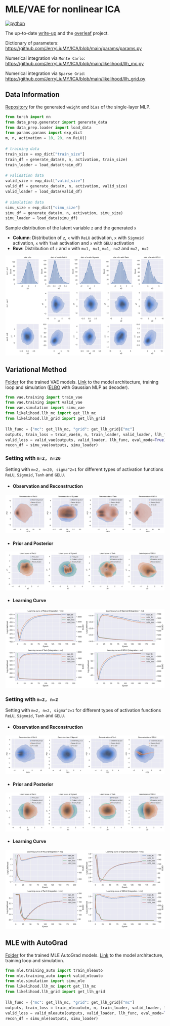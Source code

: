 # MLE/VAE for nonlinear ICA
<p>
    <a href="https://www.python.org/">
    <img src="https://img.shields.io/badge/python-v3-brightgreen.svg" alt="python"></a> &nbsp;
</p>

The up-to-date <a href="./__resources__/ICA/main.pdf" target="_blank">write-up</a> and the <a href="https://www.overleaf.com/project/62e45e862465cfc8d3bc6aed" target="_blank">overleaf</a> project.

Dictionary of parameters: https://github.com/JerryLiuMY/ICA/blob/main/params/params.py

Numerical integration via `Monte Carlo`: https://github.com/JerryLiuMY/ICA/blob/main/likelihood/llh_mc.py

Numerical integration via `Sparse Grid`: https://github.com/JerryLiuMY/ICA/blob/main/likelihood/llh_grid.py

## Data Information
<a href="https://drive.google.com/drive/folders/1OnsuFWZwtcZhROKImRHxXBBkdrAlD5Ti?usp=sharing" target="_blank">Repository</a> for the generated `weight` and `bias` of the single-layer MLP.


```python
from torch import nn
from data_prep.generator import generate_data
from data_prep.loader import load_data
from params.params import exp_dict
m, n, activation = 10, 20, nn.ReLU()

# training data
train_size = exp_dict["train_size"]
train_df = generate_data(m, n, activation, train_size)
train_loader = load_data(train_df)

# validation data
valid_size = exp_dict["valid_size"]
valid_df = generate_data(m, n, activation, valid_size)
valid_loader = load_data(valid_df)

# simulation data
simu_size = exp_dict["simu_size"]
simu_df = generate_data(m, n, activation, simu_size)
simu_loader = load_data(simu_df)
```

Sample distribution of the latent variable `z` and the generated `x`
- **Column**: Distribution of `z`, `x` with `ReLU` activation, `x` with `Sigmoid` activation, `x` with `Tanh` activation and `x` with `GELU` activation
- **Row**: Distribution of `z` and `x` with `m=1, n=1`, `m=1, n=2` and `m=2, n=2`

![alt text](./__resources__/data_dist.jpg?raw=true "Title")

## Variational Method
<a href="https://drive.google.com/drive/folders/1OpN3lfy2Eew5eH-7AY1A6-2v6GMcxcq1?usp=sharing" target="_blank">Folder</a> for the trained VAE models. <a href="./vae">Link</a> to the model architecture, training loop and simulation (<a href="https://github.com/JerryLiuMY/ICA/blob/8adb6fcbe68ba727bb4856913fe99bbad84640f7/vae/vae.py#L92">ELBO</a> with Gaussian MLP as decoder).

```python
from vae.training import train_vae
from vae.training import valid_vae
from vae.simulation import simu_vae
from likelihood.llh_mc import get_llh_mc
from likelihood.llh_grid import get_llh_grid

llh_func = {"mc": get_llh_mc, "grid": get_llh_grid}["mc"]
outputs, train_loss = train_vae(m, n, train_loader, valid_loader, llh_func)
valid_loss = valid_vae(outputs, valid_loader, llh_func, eval_mode=True)
recon_df = simu_vae(outputs, simu_loader)
```

### Setting with `m=2, n=20`
Setting with `m=2, n=20, sigma^2=1` for different types of activation functions `ReLU`, `Sigmoid`, `Tanh` and `GELU`.

- #### Observation and Reconstruction
![alt text](./__resources__/recon_m2_n20.jpg?raw=true "Title")

- #### Prior and Posterior
![alt text](./__resources__/latent_m2_n20.jpg?raw=true "Title")

- #### Learning Curve
![alt text](./__resources__/callback_m2_n20_mc.jpg?raw=true "Title")


### Setting with `m=2, n=2`
Setting with `m=2, n=2, sigma^2=1` for different types of activation functions `ReLU`, `Sigmoid`, `Tanh` and `GELU`.

- #### Observation and Reconstruction
![alt text](./__resources__/recon_m2_n2.jpg?raw=true "Title")

- #### Prior and Posterior
![alt text](./__resources__/latent_m2_n2.jpg?raw=true "Title")

- #### Learning Curve
![alt text](./__resources__/callback_m2_n2_mc.jpg?raw=true "Title")


## MLE with AutoGrad
<a href="https://drive.google.com/drive/folders/1Oo8BO-NfYjcuMjYujvyiz0fzIqemiVxm?usp=sharing" target="_blank">Folder</a> for the trained MLE AutoGrad models. <a href="./mle">Link</a> to the model architecture, training loop and simulation. 

```python
from mle.training_auto import train_mleauto
from mle.training_auto import valid_mleauto
from mle.simulation import simu_mle
from likelihood.llh_mc import get_llh_mc
from likelihood.llh_grid import get_llh_grid

llh_func = {"mc": get_llh_mc, "grid": get_llh_grid}["mc"]
outputs, train_loss = train_mleauto(m, n, train_loader, valid_loader, llh_func)
valid_loss = valid_mleauto(outputs, valid_loader, llh_func, eval_mode=True)
recon_df = simu_mle(outputs, simu_loader)
```
